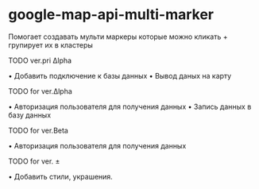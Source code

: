 # google-map-api-multi-marker

Помогает создавать мульти маркеры которые можно кликать + групирует их в кластеры


TODO ver.pri ∆lpha

 • Добавить подключение к базы данных
 • Вывод даных на карту
 
TODO for ver.∆lpha

 • Авторизация пользователя для получения данных
 • Запись данных в базу данных

TODO for ver.Beta

 • Авторизация пользователя для получения данных
 
 TODO for ver. ±

 • Добавить стили, украшения.
